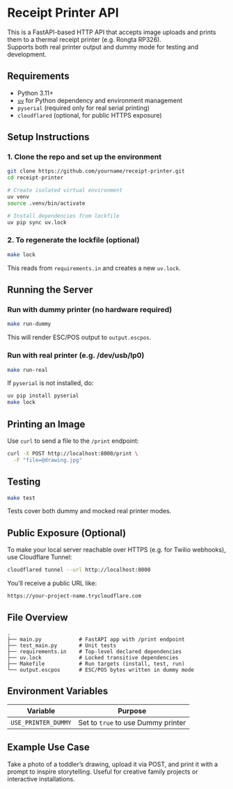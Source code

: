 # Receipt Printer API

This is a FastAPI-based HTTP API that accepts image uploads and prints them to a thermal receipt printer (e.g. Rongta RP326).  
Supports both real printer output and dummy mode for testing and development.

## Requirements

- Python 3.11+
- [`uv`](https://github.com/astral-sh/uv) for Python dependency and environment management
- `pyserial` (required only for real serial printing)
- `cloudflared` (optional, for public HTTPS exposure)

## Setup Instructions

### 1. Clone the repo and set up the environment

```bash
git clone https://github.com/yourname/receipt-printer.git
cd receipt-printer

# Create isolated virtual environment
uv venv
source .venv/bin/activate

# Install dependencies from lockfile
uv pip sync uv.lock
```

### 2. To regenerate the lockfile (optional)

```bash
make lock
```

This reads from `requirements.in` and creates a new `uv.lock`.

## Running the Server

### Run with dummy printer (no hardware required)

```bash
make run-dummy
```

This will render ESC/POS output to `output.escpos`.

### Run with real printer (e.g. /dev/usb/lp0)

```bash
make run-real
```

If `pyserial` is not installed, do:

```bash
uv pip install pyserial
make lock
```

## Printing an Image

Use `curl` to send a file to the `/print` endpoint:

```bash
curl -X POST http://localhost:8000/print \
  -F "file=@drawing.jpg"
```

## Testing

```bash
make test
```

Tests cover both dummy and mocked real printer modes.

## Public Exposure (Optional)

To make your local server reachable over HTTPS (e.g. for Twilio webhooks), use Cloudflare Tunnel:

```bash
cloudflared tunnel --url http://localhost:8000
```

You’ll receive a public URL like:

```
https://your-project-name.trycloudflare.com
```

## File Overview

```
.
├── main.py            # FastAPI app with /print endpoint
├── test_main.py       # Unit tests
├── requirements.in    # Top-level declared dependencies
├── uv.lock            # Locked transitive dependencies
├── Makefile           # Run targets (install, test, run)
└── output.escpos      # ESC/POS bytes written in dummy mode
```

## Environment Variables

| Variable            | Purpose                              |
|---------------------|--------------------------------------|
| `USE_PRINTER_DUMMY` | Set to `true` to use Dummy printer   |

## Example Use Case

Take a photo of a toddler’s drawing, upload it via POST, and print it with a prompt to inspire storytelling. Useful for creative family projects or interactive installations.